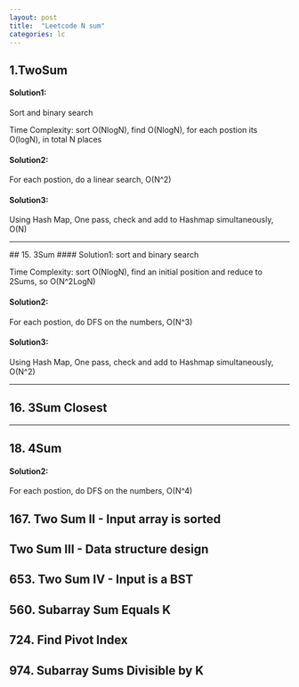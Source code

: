 ```yaml
---
layout: post
title:  "Leetcode N sum"
categories: lc
---
```


## 1.TwoSum
#### Solution1:
Sort and binary search

Time Complexity: sort O(NlogN), find O(NlogN), for each postion its O(logN), in total N places
#### Solution2:
For each postion, do a linear search, O(N^2)

#### Solution3:
Using Hash Map, One pass, check and add to Hashmap simultaneously, O(N)

<hr>
## 15. 3Sum
#### Solution1:
sort and binary search

Time Complexity: sort O(NlogN), find an initial position and reduce to 2Sums, so O(N^2LogN)

#### Solution2:
For each postion, do DFS on the numbers, O(N^3)

#### Solution3:
Using Hash Map, One pass, check and add to Hashmap simultaneously, O(N^2)

<hr>

## 16. 3Sum Closest

<hr>


## 18. 4Sum

#### Solution2:
For each postion, do DFS on the numbers, O(N^4)

## 167. Two Sum II - Input array is sorted

## Two Sum III - Data structure design

## 653. Two Sum IV - Input is a BST

## 560. Subarray Sum Equals K

## 724. Find Pivot Index

## 974. Subarray Sums Divisible by K
